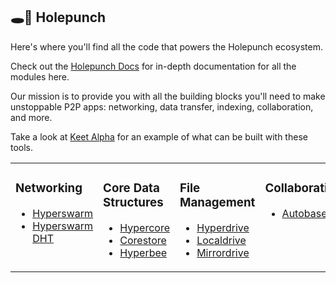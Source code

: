 ## :hole::boxing_glove: Holepunch

Here's where you'll find all the code that powers the Holepunch ecosystem.

Check out the [Holepunch Docs](https://docs.holepunch.to) for in-depth documentation for all the modules here.

Our mission is to provide you with all the building blocks you'll need to make unstoppable P2P apps: networking, data transfer, indexing, collaboration, and more.

Take a look at [Keet Alpha](https://keet.io) for an example of what can be built with these tools.

<table border=0><tr><td valign=top>

### Networking
* [Hyperswarm](https://github.com/holepunchto/hyperswarm)
* [Hyperswarm DHT](https://github.com/holepunchto/hyperswarm-dht)

</td><td valign=top>

### Core Data Structures
* [Hypercore](https://github.com/holepunchto/hypercore)
* [Corestore](https://github.com/holepunchto/corestore)
* [Hyperbee](https://github.com/holepunchto/hyperbee)

</td><td valign=top>

### File Management
* [Hyperdrive](https://github.com/holepunchto/hyperdrive)
* [Localdrive](https://github.com/holepunchto/localdrive)
* [Mirrordrive](https://github.com/holepunchto/mirror-drive)

</td><td valign=top>

### Collaboration
* [Autobase](https://github.com/holepunchto/autobase)

</td></tr></table>
